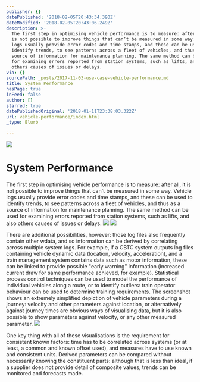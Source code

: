 ```yaml
---
publisher: {}
datePublished: '2018-02-05T20:43:34.390Z'
dateModified: '2018-02-05T20:43:06.249Z'
description: >-
  The first step in optimising vehicle performance is to measure: after all, it
  is not possible to improve things that can’t be measured in some way. Vehicle
  logs usually provide error codes and time stamps, and these can be used to
  identify trends, to see patterns across a fleet of vehicles, and thus as a
  source of information for maintenance planning. The same method can be used
  for examining errors reported from station systems, such as lifts, and also
  others causes of issues or delays.
via: {}
sourcePath: _posts/2017-11-03-use-case-vehicle-performance.md
title: System Performance
hasPage: true
inFeed: false
author: []
starred: true
datePublishedOriginal: '2018-01-11T23:38:03.322Z'
url: vehicle-performance/index.html
_type: Blurb

---
```

![](https://the-grid-user-content.s3-us-west-2.amazonaws.com/59bd6621-7be4-4284-9c99-ac4d4b72ab65.jpg)

# System Performance

The first step in optimising vehicle performance is to measure: after all, it is not possible to improve things that can't be measured in some way. Vehicle logs usually provide error codes and time stamps, and these can be used to identify trends, to see patterns across a fleet of vehicles, and thus as a source of information for maintenance planning. The same method can be used for examining errors reported from station systems, such as lifts, and also others causes of issues or delays.
![](https://the-grid-user-content.s3-us-west-2.amazonaws.com/4131369b-f95c-43b7-949f-7e8018a24786.jpg)
![](https://the-grid-user-content.s3-us-west-2.amazonaws.com/159f5bca-d38a-4c0d-84e4-c1fcc7e4dc82.jpg)

There are additional possibilities, however: those log files also frequently contain other wdata, and so information can be derived by correlating across multiple system logs. For example, if a CBTC system outputs log files containing vehicle dynamic data (location, velocity, acceleration), and a train management system contains data such as motor information, these can be linked to provide possible "early warning" information (increased current draw for same performance achieved, for example). Statistical process control techniques can be used to model the performance of individual vehicles along a route, or to identify outliers: train operator behaviour can be used to determine training requirements. The screenshot shows an extremely simplified depiction of vehicle parameters during a journey: velocity and other parameters against location, or alternatively against journey times are obvious ways of visualising data, but it is also possible to show parameters against velocity, or any other measured parameter.
![](https://the-grid-user-content.s3-us-west-2.amazonaws.com/778603a4-1051-4359-8d56-77450ea6379b.jpg)

One key thing with all of these visualisations is the requirement for consistent known factors: time has to be correlated across systems (or at least, a common and known offset used), and measures have to use known and consistent units. Derived parameters can be compared without necessarily knowing the constituent parts: although that is less than ideal, if a supplier does not provide detail of composite values, trends can be monitored and forecasts made.